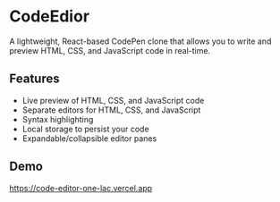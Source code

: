 # CodeEdior

A lightweight, React-based CodePen clone that allows you to write and preview HTML, CSS, and JavaScript code in real-time.

## Features

- Live preview of HTML, CSS, and JavaScript code
- Separate editors for HTML, CSS, and JavaScript
- Syntax highlighting
- Local storage to persist your code
- Expandable/collapsible editor panes

## Demo

https://code-editor-one-lac.vercel.app

